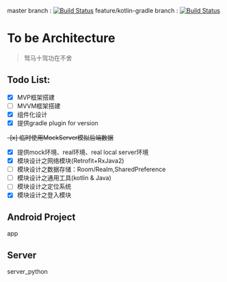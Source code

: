 master branch : [![Build Status](https://travis-ci.org/HawksJamesf/SimpleWeather.svg?branch=master)](https://travis-ci.org/HawksJamesf/SimpleWeather) feature/kotlin-gradle branch : [![Build Status](https://travis-ci.org/HawksJamesf/SimpleWeather.svg?branch=feature/kotlin-gradle)](https://travis-ci.org/HawksJamesf/SimpleWeather)
# To be Architecture
> 驽马十驾功在不舍

## Todo List:

- [x] MVP框架搭建
- [ ] MVVM框架搭建
- [x] 组件化设计
- [x] 提供gradle plugin for version

~~-[x] 临时使用MockServer模拟后端数据~~
- [x] 提供mock环境、real环境、real local server环境
- [x] 模块设计之网络模块(Retrofit+RxJava2)
- [ ] 模块设计之数据存储：Room/Realm,SharedPreference
- [ ] 模块设计之通用工具(kotlin & Java)
- [ ] 模块设计之定位系统
- [x] 模块设计之登入模块

## Android Project
app

## Server
server_python

